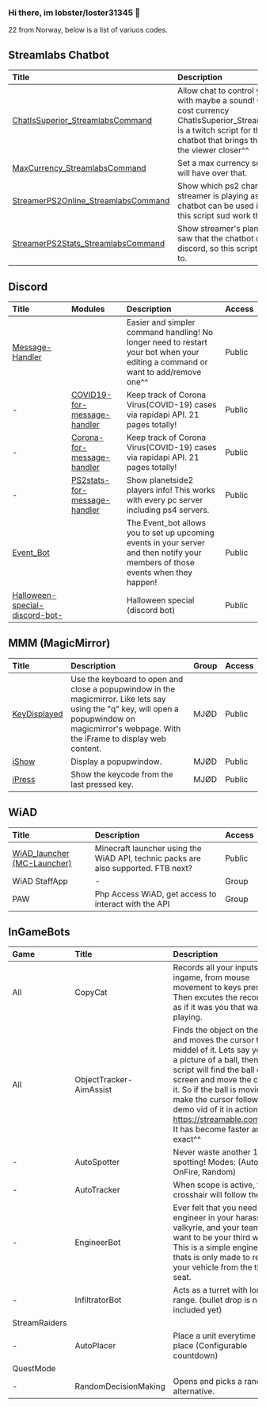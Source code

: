 ### Hi there, im lobster/loster31345 👋
22 from Norway, below is a list of variuos codes.

## Streamlabs Chatbot
|Title|Description|Access|
|:-|:-|:-|
|[ChatIsSuperior_StreamlabsCommand](https://github.com/l0b5ter/ChatIsSuperior_StreamlabsCommand) |Allow chat to control your keyboard, with maybe a sound! Commands cost currency ChatIsSuperior_StreamlabsCommand is a twitch script for the streamlabs chatbot that brings the streamer and the viewer closer^^ |Public |
|[MaxCurrency_StreamlabsCommand](https://github.com/l0b5ter/MaxCurrency_StreamlabsCommand) |Set a max currency so noone in chat will have over that. |Public |
|[StreamerPS2Online_StreamlabsCommand](https://github.com/l0b5ter/StreamerPS2Online_StreamlabsCommand) |Show which ps2 character the streamer is playing as! I saw that the chatbot can be used in discord, so this script sud work there to. |Public |
|[StreamerPS2Stats_StreamlabsCommand](https://github.com/l0b5ter/StreamerPS2Stats_StreamlabsCommand) |Show streamer's planetside2 stats! I saw that the chatbot can be used in discord, so this script sud work there to. |Public |

## Discord
|Title|Modules|Description|Access|
|:-|:-|:-|:-|
|[Message-Handler](https://github.com/l0b5ter/Message-Handler) | |Easier and simpler command handling! No longer need to restart your bot when your editing a command or want to add/remove one^^ |Public |
|- |[COVID19-for-message-handler](https://github.com/l0b5ter/COVID19-for-message-handler) | Keep track of Corona Virus(COVID-19) cases via rapidapi API. 21 pages totally!|Public |
|- |[Corona-for-message-handler](https://github.com/l0b5ter/Corona-for-message-handler) |Keep track of Corona Virus(COVID-19) cases via rapidapi API. 21 pages totally! |Public |
|- |[PS2stats-for-message-handler](https://github.com/l0b5ter/PS2stats-for-message-handler) |Show planetside2 players info! This works with every pc server including ps4 servers. |Public |
|[Event_Bot](https://github.com/l0b5ter/Event_Bot) | |The Event_bot allows you to set up upcoming events in your server and then notify your members of those events when they happen! |Public |
|[Halloween-special-discord-bot-](https://github.com/l0b5ter/Halloween-special-discord-bot-) | |Halloween special (discord bot) |Public |

## MMM (MagicMirror)
|Title|Description|Group|Access|
|:-|:-|:-|:-|
|[KeyDisplayed](https://github.com/l0b5ter/KeyDisplayed) |Use the keyboard to open and close a popupwindow in the magicmirror. Like lets say using the "q" key, will open a popupwindow on magicmirror's webpage. With the iFrame to display web content. |MJØD |Public |
|[iShow](https://github.com/l0b5ter/iShow)  |Display a popupwindow. |MJØD |Public |
|[iPress](https://github.com/l0b5ter/iPress) |Show the keycode from the last pressed key. |MJØD |Public |

## WiAD
|Title|Description|Access|
|:-|:-|:-|
|[WiAD_launcher (MC-Launcher)](https://github.com/l0b5ter/WiAD_launcher) |Minecraft launcher using the WiAD API, technic packs are also supported. FTB next? |Public |
|WiAD StaffApp |- |Group |
|PAW |Php Access WiAD, get access to interact with the API |Group |

## InGameBots
|Game|Title|Description|Access|
|:-|:-|:-|:-|
|All |CopyCat |Records all your inputs ingame, from mouse movement to keys pressed. Then excutes the recording, as if it was you that was playing. |Patreon |
|All |ObjectTracker-AimAssist |Finds the object on the screen and moves the cursor to the middel of it. Lets say you have a picture of a ball, then the script will find the ball on the screen and move the cursor to it. So if the ball is moving will make the cursor follow it. First demo vid of it in action: https://streamable.com/jbehz7 It has become faster and more exact^^ |Patreon |
|- |AutoSpotter | Never waste another 1ms on spotting! Modes: (Auto, OnFire, Random) |Patreon |
|- |AutoTracker | When scope is active, the crosshair will follow the target. |Patreon |
|- |EngineerBot |Ever felt that you need a engineer in your harasser or valkyrie, and your team dont want to be your third wheel. This is a simple engineer bot thats is only made to repair your vehicle from the third seat. |Patreon |
|- |InfiltratorBot |Acts as a turret with long range. (bullet drop is not included yet) |Patreon |
|StreamRaiders | | | |
|- |AutoPlacer | Place a unit everytime you can place (Configurable countdown)  |Patreon |
|QuestMode | | | |
|- |RandomDecisionMaking | Opens and picks a random alternative. |Patreon |

<!--
**l0b5ter/l0b5ter** is a ✨ _special_ ✨ repository because its `README.md` (this file) appears on your GitHub profile.

Here are some ideas to get you started:

- 🔭 I’m currently working on ...
- 🌱 I’m currently learning ...
- 👯 I’m looking to collaborate on ...
- 🤔 I’m looking for help with ...
- 💬 Ask me about ...
- 📫 How to reach me: ...
- 😄 Pronouns: ...
- ⚡ Fun fact: ...
-->

